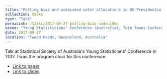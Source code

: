 ```yaml
---
title: "Polling bias and undecided voter allocations in US Presidential elections"
collection: talks
type: "Talk"
permalink: /talks/2017-09-27-polling-bias-undecided
venue: "Young Statisticians' Conference (Australia), Twin Towns Conference Centre"
date: 2017-09-27
location: "Tweed Heads, Queensland, Australia"
---
```

Talk at Statistical Society of Australia's Young Statisticians' Conference in 2017. I was the program chair for this conference.

* [Link to paper](https://arxiv.org/abs/1703.09430)
* [Link to slides](https://bonstats.github.io/files/talk_2017_ysc.pdf)
